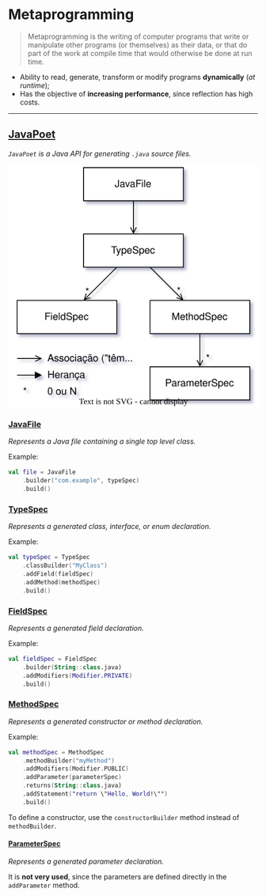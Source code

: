 # Metaprogramming

> Metaprogramming is the writing of computer programs that write or manipulate other programs (or themselves) as their data, or that do part of the work at compile time that would otherwise be done at run time.

* Ability to read, generate, transform or modify programs **dynamically** (*at runtime*);
* Has the objective of **increasing performance**, since reflection has high costs.

---

## [JavaPoet](https://github.com/square/javapoet)

_`JavaPoet` is a Java API for generating `.java` source files._


<p align="center">
    <img src="./docs/lae-diagrams-JavaPoet.svg" alt="JavaPoet" align="center"/>
</p>

### [JavaFile](https://square.github.io/javapoet/1.x/javapoet/com/squareup/javapoet/JavaFile.html)

_Represents a Java file containing a single top level class._

Example:

```kotlin
val file = JavaFile
    .builder("com.example", typeSpec)
    .build()
```

### [TypeSpec](https://square.github.io/javapoet/1.x/javapoet/com/squareup/javapoet/TypeSpec.html)

_Represents a generated class, interface, or enum declaration._

Example:

```kotlin
val typeSpec = TypeSpec
    .classBuilder("MyClass")
    .addField(fieldSpec)
    .addMethod(methodSpec)
    .build()
```

### [FieldSpec](https://square.github.io/javapoet/1.x/javapoet/com/squareup/javapoet/FieldSpec.html)

_Represents a generated field declaration._

Example:

```kotlin
val fieldSpec = FieldSpec
    .builder(String::class.java)
    .addModifiers(Modifier.PRIVATE)
    .build()
```

### [MethodSpec](https://square.github.io/javapoet/1.x/javapoet/com/squareup/javapoet/MethodSpec.html)

_Represents a generated constructor or method declaration._

Example:

```kotlin
val methodSpec = MethodSpec
    .methodBuilder("myMethod")
    .addModifiers(Modifier.PUBLIC)
    .addParameter(parameterSpec)
    .returns(String::class.java)
    .addStatement("return \"Hello, World!\"")
    .build()
```

To define a constructor, use the `constructorBuilder` method instead of `methodBuilder`.

#### [ParameterSpec](https://square.github.io/javapoet/1.x/javapoet/com/squareup/javapoet/ParameterSpec.html)

_Represents a generated parameter declaration._

It is **not very used**, since the parameters are defined directly in the `addParameter` method.
